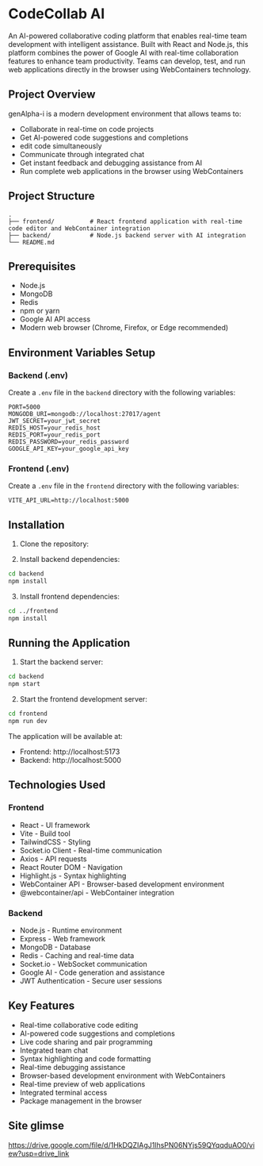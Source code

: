 # CodeCollab AI

An AI-powered collaborative coding platform that enables real-time team development with intelligent assistance. Built with React and Node.js, this platform combines the power of Google AI with real-time collaboration features to enhance team productivity. Teams can develop, test, and run web applications directly in the browser using WebContainers technology.

## Project Overview

genAlpha-i is a modern development environment that allows teams to:
- Collaborate in real-time on code projects
- Get AI-powered code suggestions and completions
- edit code simultaneously
- Communicate through integrated chat
- Get instant feedback and debugging assistance from AI
- Run complete web applications in the browser using WebContainers

## Project Structure

```
.
├── frontend/          # React frontend application with real-time code editor and WebContainer integration
├── backend/           # Node.js backend server with AI integration
└── README.md
```

## Prerequisites

- Node.js
- MongoDB
- Redis
- npm or yarn
- Google AI API access
- Modern web browser (Chrome, Firefox, or Edge recommended)

## Environment Variables Setup

### Backend (.env)

Create a `.env` file in the `backend` directory with the following variables:

```env
PORT=5000
MONGODB_URI=mongodb://localhost:27017/agent
JWT_SECRET=your_jwt_secret
REDIS_HOST=your_redis_host
REDIS_PORT=your_redis_port
REDIS_PASSWORD=your_redis_password
GOOGLE_API_KEY=your_google_api_key
```

### Frontend (.env)

Create a `.env` file in the `frontend` directory with the following variables:

```env
VITE_API_URL=http://localhost:5000
```

## Installation

1. Clone the repository:

2. Install backend dependencies:
```bash
cd backend
npm install
```

3. Install frontend dependencies:
```bash
cd ../frontend
npm install
```

## Running the Application

1. Start the backend server:
```bash
cd backend
npm start
```

2. Start the frontend development server:
```bash
cd frontend
npm run dev
```

The application will be available at:
- Frontend: http://localhost:5173
- Backend: http://localhost:5000

## Technologies Used

### Frontend
- React - UI framework
- Vite - Build tool
- TailwindCSS - Styling
- Socket.io Client - Real-time communication
- Axios - API requests
- React Router DOM - Navigation
- Highlight.js - Syntax highlighting
- WebContainer API - Browser-based development environment
- @webcontainer/api - WebContainer integration

### Backend
- Node.js - Runtime environment
- Express - Web framework
- MongoDB - Database
- Redis - Caching and real-time data
- Socket.io - WebSocket communication
- Google AI - Code generation and assistance
- JWT Authentication - Secure user sessions

## Key Features
- Real-time collaborative code editing
- AI-powered code suggestions and completions
- Live code sharing and pair programming
- Integrated team chat
- Syntax highlighting and code formatting
- Real-time debugging assistance
- Browser-based development environment with WebContainers
- Real-time preview of web applications
- Integrated terminal access
- Package management in the browser

## Site glimse
https://drive.google.com/file/d/1HkDQZIAgJ1lhsPN06NYjs59QYqqduAO0/view?usp=drive_link


